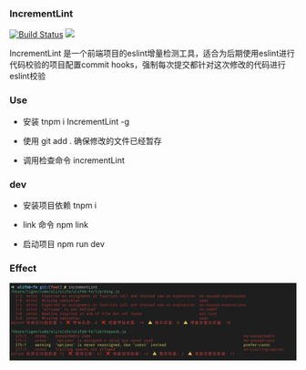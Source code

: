 ### IncrementLint

[![Build Status](https://travis-ci.org/Genluo/IncrementLint.svg)](https://travis-ci.org/Genluo/increment-eslint) [![](https://img.shields.io/npm/v/increment-eslint)]((https://www.npmjs.com/package/increment-eslint))

IncrementLint 是一个前端项目的eslint增量检测工具，适合为后期使用eslint进行代码校验的项目配置commit hooks，强制每次提交都针对这次修改的代码进行eslint校验

### Use
* 安装
tnpm i IncrementLint -g

* 使用
git add . 确保修改的文件已经暂存

* 调用检查命令
incrementLint

### dev
* 安装项目依赖
tnpm i

* link 命令
npm link

* 启动项目
npm run dev

### Effect
![效果图](./doc/log.jpg)